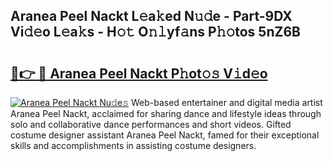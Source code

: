 ## Aranea Peel Nackt L𝚎a𝚔ed N𝚞𝚍e - Part-9DX Vi𝚍𝚎o L𝚎a𝚔s - H𝚘𝚝 O𝚗𝚕yf𝚊ns P𝚑𝚘tos 5nZ6B

# <h2><a href="http://kfcqqo.oniu.top/?m=Aranea+Peel+Nackt">🔗👉 🔴 Aranea Peel Nackt P𝚑ot𝚘𝚜 V𝚒d𝚎o</a></h2>

[![Aranea Peel Nackt Nu𝚍e𝚜](https://i.imgur.com/0qMVB7G.gif)](http://kfcqqo.oniu.top/?m=Aranea+Peel+Nackt)
Web-based entertainer and digital media artist Aranea Peel Nackt, acclaimed for sharing dance and lifestyle ideas through solo and collaborative dance performances and short videos. Gifted costume designer assistant Aranea Peel Nackt, famed for their exceptional skills and accomplishments in assisting costume designers.  
